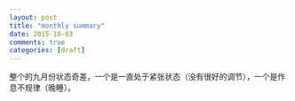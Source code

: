 ```yaml
---
layout: post
title: "monthly summary"
date: 2015-10-03
comments: true
categories: [draft]
---
```


整个的九月份状态奇差，一个是一直处于紧张状态（没有很好的调节），一个是作息不规律（晚睡）。

